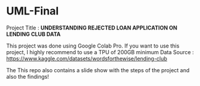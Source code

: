 # UML-Final
Project Title : **UNDERSTANDING REJECTED LOAN APPLICATION ON LENDING CLUB DATA**


This project was done using Google Colab Pro. If you want to use this project, I highly recommend to use a TPU of 200GB minimum
Data Source : https://www.kaggle.com/datasets/wordsforthewise/lending-club

The This repo also contains a slide show with the steps of the project and also the findings!

